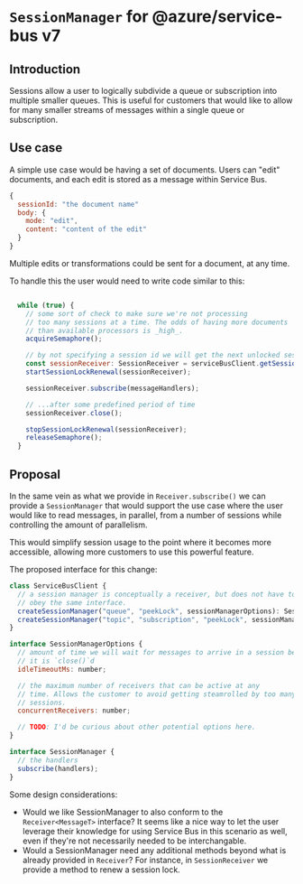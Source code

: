 # `SessionManager` for @azure/service-bus v7

## Introduction

Sessions allow a user to logically subdivide a queue or subscription
into multiple smaller queues. This is useful for customers that would 
like to allow for many smaller streams of messages within a single 
queue or subscription.

## Use case

A simple use case would be having a set of documents. Users can "edit"
documents, and each edit is stored as a message within Service Bus.

```javascript
{ 
  sessionId: "the document name"
  body: {
    mode: "edit",
    content: "content of the edit"
  }  
}
```

Multiple edits or transformations could be sent for a document, at any time.

To handle this the user would need to write code similar to this:

```javascript

  while (true) {    
    // some sort of check to make sure we're not processing
    // too many sessions at a time. The odds of having more documents
    // than available processors is _high_.
    acquireSemaphore();

    // by not specifying a session id we will get the next unlocked session from service bus.
    const sessionReceiver: SessionReceiver = serviceBusClient.getSessionReceiver("queue", "peekLock");
    startSessionLockRenewal(sessionReceiver);

    sessionReceiver.subscribe(messageHandlers);

    // ...after some predefined period of time
    sessionReceiver.close();

    stopSessionLockRenewal(sessionReceiver);
    releaseSemaphore();
  }
```

## Proposal

In the same vein as what we provide in `Receiver.subscribe()` we can provide a 
`SessionManager` that would support the use case where the user would like 
to read messages, in parallel, from a number of sessions while controlling
the amount of parallelism.

This would simplify session usage to the point where it becomes more accessible, 
allowing more customers to use this powerful feature.

The proposed interface for this change:

```javascript
class ServiceBusClient {
  // a session manager is conceptually a receiver, but does not have to 
  // obey the same interface.
  createSessionManager("queue", "peekLock", sessionManagerOptions): SessionManager;
  createSessionManager("topic", "subscription", "peekLock", sessionManagerOptions): SessionManager;
}

interface SessionManagerOptions {
  // amount of time we will wait for messages to arrive in a session before
  // it is `close()`d
  idleTimeoutMs: number;

  // the maximum number of receivers that can be active at any
  // time. Allows the customer to avoid getting steamrolled by too many 
  // sessions.
  concurrentReceivers: number;

  // TODO: I'd be curious about other potential options here.
}

interface SessionManager {
  // the handlers 
  subscribe(handlers);
}

```

Some design considerations:
- Would we like SessionManager to also conform to the `Receiver<MessageT>` interface? It seems
  like a nice way to let the user leverage their knowledge for using Service Bus in this scenario
  as well, even if they're not necessarily needed to be interchangable.
- Would a SessionManager need any additional methods beyond what is already provided in 
  `Receiver`? For instance, in `SessionReceiver` we provide a method to renew a session lock.

